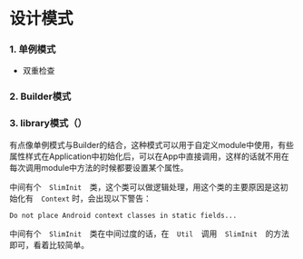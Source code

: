 # 设计模式

### 1. 单例模式

- 双重检查

### 2. Builder模式


### 3. library模式（）

有点像单例模式与Builder的结合，这种模式可以用于自定义module中使用，有些属性样式在Application中初始化后，可以在App中直接调用，这样的话就不用在每次调用module中方法的时候都要设置某个属性。

中间有个　`SlimInit`　类，这个类可以做逻辑处理，用这个类的主要原因是这初始化有　`Context` 时，会出现以下警告：

```
Do not place Android context classes in static fields...
```

中间有个　`SlimInit`　类在中间过度的话，在　`Util`　调用　`SlimInit`　的方法即可，看着比较简单。
